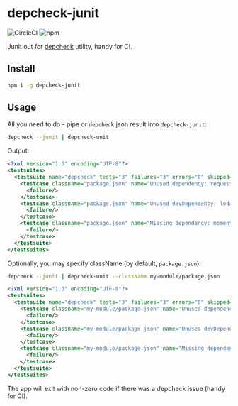 # depcheck-junit

![CircleCI](https://img.shields.io/circleci/build/gh/fyodorvi/depcheck-junit/master)
![npm](https://img.shields.io/npm/v/depcheck-junit)

Junit out for [depcheck](https://github.com/depcheck/depcheck) utility, handy for CI.

## Install

```bash
npm i -g depcheck-junit
```

## Usage

All you need to do - pipe or `depcheck` json result into `depcheck-junit`:

```bash
depcheck --junit | depcheck-unit
``` 

Output:

```xml
<?xml version="1.0" encoding="UTF-8"?>
<testsuites>
  <testsuite name="depcheck" tests="3" failures="3" errors="0" skipped="0">
    <testcase classname="package.json" name="Unused dependency: request">
      <failure/>
    </testcase>
    <testcase classname="package.json" name="Unused devDependency: lodash">
      <failure/>
    </testcase>
    <testcase classname="package.json" name="Missing dependency: moment">
      <failure/>
    </testcase>
  </testsuite>
</testsuites>
```

Optionally, you may specify className (by default, `package.json`):

```bash
depcheck --junit | depcheck-unit --className my-module/package.json
``` 

```xml
<?xml version="1.0" encoding="UTF-8"?>
<testsuites>
  <testsuite name="depcheck" tests="3" failures="3" errors="0" skipped="0">
    <testcase classname="my-module/package.json" name="Unused dependency: request">
      <failure/>
    </testcase>
    <testcase classname="my-module/package.json" name="Unused devDependency: lodash">
      <failure/>
    </testcase>
    <testcase classname="my-module/package.json" name="Missing dependency: moment">
      <failure/>
    </testcase>
  </testsuite>
</testsuites>
```

The app will exit with non-zero code if there was a depcheck issue (handy for CI).
